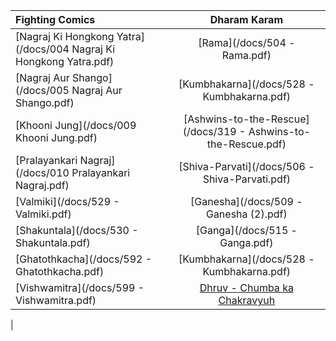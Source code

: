 
| **Fighting Comics**     | **Dharam Karam**     |
| :------------- | :----------: |
|  [Nagraj Ki Hongkong Yatra](/docs/004 Nagraj Ki Hongkong Yatra.pdf) | [Rama](/docs/504 - Rama.pdf)   |
|  [Nagraj Aur Shango](/docs/005 Nagraj Aur Shango.pdf)  | [Kumbhakarna](/docs/528 - Kumbhakarna.pdf) |
|  [Khooni Jung](/docs/009 Khooni Jung.pdf)  | [Ashwins-to-the-Rescue](/docs/319 - Ashwins-to-the-Rescue.pdf) |
|  [Pralayankari Nagraj](/docs/010 Pralayankari Nagraj.pdf)  | [Shiva-Parvati](/docs/506 - Shiva-Parvati.pdf) |
|  [Valmiki](/docs/529 - Valmiki.pdf)  | [Ganesha](/docs/509 - Ganesha (2).pdf) |
|  [Shakuntala](/docs/530 - Shakuntala.pdf)  | [Ganga](/docs/515 - Ganga.pdf) |
|  [Ghatothkacha](/docs/592 - Ghatothkacha.pdf)  | [Kumbhakarna](/docs/528 - Kumbhakarna.pdf) |
|  [Vishwamitra](/docs/599 - Vishwamitra.pdf)  | [Dhruv - Chumba ka Chakravyuh](/docs/vdocuments.site_dhruv-chumba-ka-chakravyuh.pdf) |
|  
